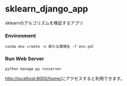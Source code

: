 # sklearn_django_app
sklearnのアルゴリズムを検証するアプリ

### Environment
```
conda env create -n 新たな環境名 -f env.yml
```

### Run Web Server 
```
python manage.py runserver
```

<http://localhost:8000/home/>にアクセスすると利用できます。
